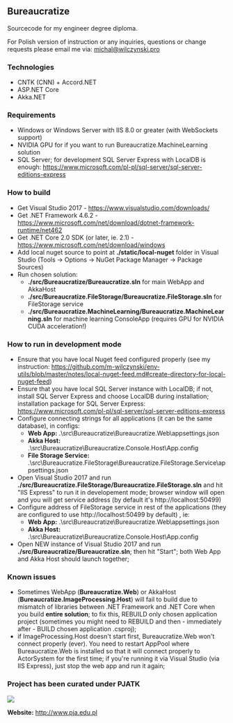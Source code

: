 ## Bureaucratize

Sourcecode for my engineer degree diploma. 

For Polish version of instruction or any inquiries, questions or change requests please email me via: michal@wilczynski.pro

### Technologies
- CNTK (CNN) + Accord.NET
- ASP.NET Core 
- Akka.NET

### Requirements
- Windows or Windows Server with IIS 8.0 or greater (with WebSockets support)
- NVIDIA GPU for if you want to run Bureaucratize.MachineLearning solution
- SQL Server; for development SQL Server Express with LocalDB is enough: https://www.microsoft.com/pl-pl/sql-server/sql-server-editions-express

### How to build
- Get Visual Studio 2017 - https://www.visualstudio.com/downloads/
- Get .NET Framework 4.6.2 - https://www.microsoft.com/net/download/dotnet-framework-runtime/net462
- Get .NET Core 2.0 SDK (or later, ie. 2.1) - https://www.microsoft.com/net/download/windows
- Add local nuget source to point at **./static/local-nuget** folder in Visual Studio (Tools -> Options -> NuGet Package Manager -> Package Sources)
- Run chosen solution:
  * **./src/Bureaucratize/Bureaucratize.sln** for main WebApp and AkkaHost
  * **./src/Bureaucratize.FileStorage/Bureaucratize.FileStorage.sln** for FileStorage service
  * **./src/Bureaucratize.MachineLearning/Bureaucratize.MachineLearning.sln** for machine learning ConsoleApp (requires GPU for NVIDIA CUDA acceleration!)
  
### How to run in development mode
- Ensure that you have local Nuget feed configured properly (see my instruction: https://github.com/m-wilczynski/env-utils/blob/master/notes/local-nuget-feed.md#create-directory-for-local-nuget-feed)
- Ensure that you have local SQL Server instance with LocalDB; if not, install SQL Server Express and choose LocalDB during installation; installation package for SQL Server Express: https://www.microsoft.com/pl-pl/sql-server/sql-server-editions-express
- Configure connecting strings for all applications (it can be the same database), in configs:
  - **Web App:** .\src\Bureaucratize\Bureaucratize.Web\appsettings.json
  - **Akka Host:** .\src\Bureaucratize\Bureaucratize.Console.Host\App.config
  - **File Storage Service:** .\src\Bureaucratize.FileStorage\Bureaucratize.FileStorage.Service\appsettings.json
- Open Visual Studio 2017 and run **./src/Bureaucratize.FileStorage/Bureaucratize.FileStorage.sln** and hit "IIS Express" to run it in developement mode; browser window will open and you will get service address (by default it's http://localhost:50499)
- Configure address of FileStorage service in rest of the applications (they are configured to use http://localhost:50499 by default) , ie:
  - **Web App:** .\src\Bureaucratize\Bureaucratize.Web\appsettings.json
  - **Akka Host:** .\src\Bureaucratize\Bureaucratize.Console.Host\App.config
- Open NEW instance of Visual Studio 2017 and run **./src/Bureaucratize/Bureaucratize.sln**; then hit "Start"; both Web App and Akka Host should launch together;
  
### Known issues
- Sometimes WebApp (**Bureaucratize.Web**) or AkkaHost (**Bureaucratize.ImageProcessing.Host**) will fail to build due to mismatch of libraries between .NET Framework and .NET Core when you build **entire solution**; to fix this, REBUILD only chosen application project (sometimes you might need to REBUILD and then - immediately after - BUILD chosen application .csproj);
- if ImageProcessing.Host doesn't start first, Bureaucratize.Web won't connect properly (ever). You need to restart AppPool where Bureaucratize.Web is installed so that it will connect properly to ActorSystem for the first time; if you're running it via Visual Studio (via IIS Express), just stop the web app and run it again;

### Project has been curated under PJATK

![](http://www.pja.edu.pl/templates/pjwstk/images/logo-lg-md.png)

**Website:** http://www.pja.edu.pl
